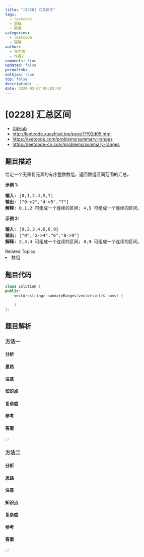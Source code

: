 ```yaml
---
title: "[0228] 汇总区间"
tags:
  - leetcode
  - 题解
  - 数组
categories:
  - leetcode
  - 题解
author:
  - 张学志
  - 作者2
comments: true
updated: false
permalink:
mathjax: true
top: false
description: ...
date: 2020-03-07 00:03:48
---
```



# [0228] 汇总区间
* [GitHub](https://github.com/algoboy101/LeetCodeCrowdsource/tree/master/_posts/QA/%5B0228%5D%20%E6%B1%87%E6%80%BB%E5%8C%BA%E9%97%B4.md)
* http://leetcode.xuezhisd.top/post/f7f92d05.html
* https://leetcode.com/problems/summary-ranges
* https://leetcode-cn.com/problems/summary-ranges


## 题目描述

<p>给定一个无重复元素的有序整数数组，返回数组区间范围的汇总。</p>

<p><strong>示例 1:</strong></p>

<pre><strong>输入:</strong> [0,1,2,4,5,7]
<strong>输出:</strong> [&quot;0-&gt;2&quot;,&quot;4-&gt;5&quot;,&quot;7&quot;]
<strong>解释: </strong>0,1,2 可组成一个连续的区间;&nbsp;4,5 可组成一个连续的区间。</pre>

<p><strong>示例 2:</strong></p>

<pre><strong>输入:</strong> [0,2,3,4,6,8,9]
<strong>输出:</strong> [&quot;0&quot;,&quot;2-&gt;4&quot;,&quot;6&quot;,&quot;8-&gt;9&quot;]
<strong>解释: </strong>2,3,4 可组成一个连续的区间;&nbsp;8,9 可组成一个连续的区间。</pre>
<div><div>Related Topics</div><div><li>数组</li></div></div>


## 题目代码

```cpp
class Solution {
public:
    vector<string> summaryRanges(vector<int>& nums) {

    }
};
```


## 题目解析


### 方法一

#### 分析

#### 思路

#### 注意

#### 知识点

#### 复杂度

#### 参考

#### 答案

```cpp
//
```


### 方法二

#### 分析

#### 思路

#### 注意

#### 知识点

#### 复杂度

#### 参考

#### 答案

```cpp
//
```


